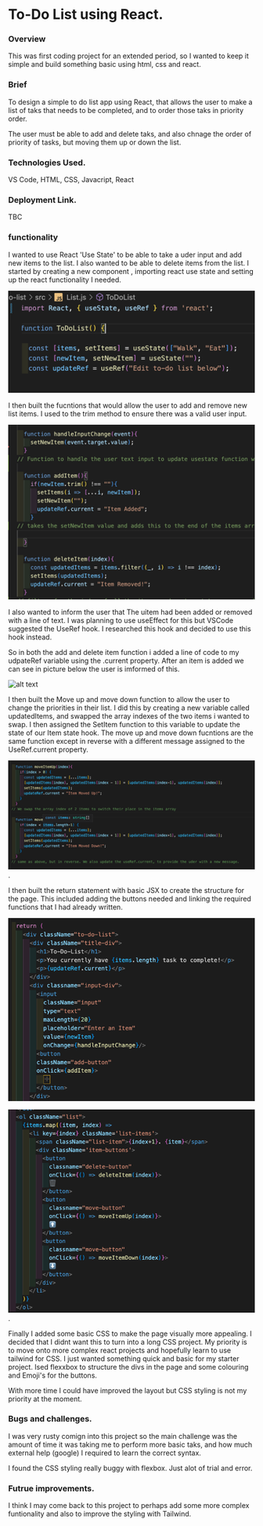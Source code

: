 # To-Do List using React.

### Overview

This was first coding project for an extended period, so I wanted to keep it simple and build something basic using html, css and react.

### Brief

To design a simple to do list app using React, that allows the user to make a list of taks that needs to be completed, and to order those taks in priority order.

The user must be able to add and delete taks, and also chnage the order of priority of tasks, but moving them up or down the list.

### Technologies Used.

VS Code, HTML, CSS, Javacript, React

### Deployment Link.

TBC

### functionality

I wanted to use React 'Use State' to be able to take a uder input and add new items to the list. I also wanted to be able to delete items from the list. I started by creating a new component , importing react use state and setting up the react functionality I needed.

![alt text](/assets/TDL-photo-3.png)

I then built the fucntions that would allow the user to add and remove new list items. I used to the trim method to ensure there was a valid user input.

![alt text](/assets/TDL-photo-4.png)

I also wanted to inform the user that The uitem had been added or removed with a line of text. I was planning to use useEffect for this but VSCode suggested the UseRef hook. I researched this hook and decided to use this hook instead.

So in both the add and delete item function i added a line of code to my udpateRef variable using the .current property. After an item is added we can see in picture below the user is imformed of this.

![alt text](/assets/TDL-photo-1.png)

I then built the Move up and move down function to allow the user to change the priorities in their list. I did this by creating a new variable called updatedItems, and swapped the array indexes of the two items i wanted to swap. I then assigned the SetItem function to this variable to update the state of our Item state hook. The move up and move down fucntions are the same function except in reverse with a different message assigned to the UseRef.current property.

![alt text](/assets/TDL-photo-5.png).

I then built the return statement with basic JSX to create the structure for the page. This included adding the buttons needed and linking the required functions that I had already written.

![alt text](/assets/TDL-photo-6.png)

![alt text](/assets/TDL-photo-7.png).

Finally I added some basic CSS to make the page visually more appealing. I decided that I didnt want this to turn into a long CSS project. My priority is to move onto more complex react projects and hopefully learn to use tailwind for CSS. I just wanted something quick and basic for my starter project. Ised flexxbox to structure the divs in the page and some colouring and Emoji's for the buttons.

With more time I could have improved the layout but CSS styling is not my priority at the moment.

### Bugs and challenges.

I was very rusty comign into this project so the main challenge was the amount of time it was taking me to perform more basic taks, and how much external help (google) I required to learn the correct syntax.

I found the CSS styling really buggy with flexbox. Just alot of trial and error.

### Futrue improvements.

I think I may come back to this project to perhaps add some more complex funtionality and also to improve the styling with Tailwind.
